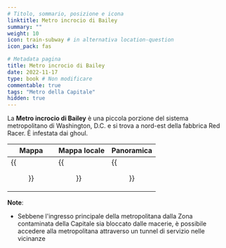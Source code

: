 ```yaml
---
# Titolo, sommario, posizione e icona
linktitle: Metro incrocio di Bailey
summary: ""
weight: 10
icon: train-subway # in alternativa location-question
icon_pack: fas

# Metadata pagina
title: Metro incrocio di Bailey
date: 2022-11-17
type: book # Non modificare
commentable: true
tags: "Metro della Capitale"
hidden: true
---
```


<div class="fo3">

La **Metro incrocio di Bailey** è una piccola porzione del sistema metropolitano di Washington, D.C. e si trova a nord-est della fabbrica Red Racer. È infestata dai ghoul.

| Mappa | Mappa locale | Panoramica |
| ----- | ------------ | ---------- |
|  {{<figure src="fo3/Baileys_Crossroads_Metro_loc.webp">}} | {{<figure src="fo3/Metro_Bailey's_Crossroads_Metro_map.webp">}}  | {{<figure src="fo3/Bailey's_Crossroads_Metro_entrance.webp">}}  |



**Note**:
- Sebbene l'ingresso principale della metropolitana dalla Zona contaminata della Capitale sia bloccato dalle macerie, è possibile accedere alla metropolitana attraverso un tunnel di servizio nelle vicinanze

</div>

